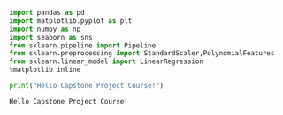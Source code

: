 ```python
import pandas as pd
import matplotlib.pyplot as plt
import numpy as np
import seaborn as sns
from sklearn.pipeline import Pipeline
from sklearn.preprocessing import StandardScaler,PolynomialFeatures
from sklearn.linear_model import LinearRegression
%matplotlib inline
```


```python
print("Hello Capstone Project Course!")
```

    Hello Capstone Project Course!



```python

```
